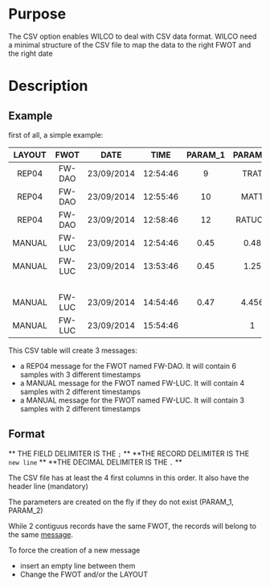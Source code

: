 # Purpose

The CSV option enables WILCO to deal with CSV data format. WILCO need a minimal structure of the CSV file to map the data to the right FWOT and the right date

# Description
## Example
first of all, a simple example:

| LAYOUT  | FWOT   | DATE       | TIME     | PARAM_1 | PARAM_2 | ... |
|:------:|:------:|:----------:|:--------:|:-------:|:-------:|:---:|
|  REP04 | FW-DAO | 23/09/2014 | 12:54:46 | 9       | TRAT    | ... |
|  REP04 | FW-DAO | 23/09/2014 | 12:55:46 | 10      | MATT    | ... |
|  REP04 | FW-DAO | 23/09/2014 | 12:58:46 | 12      | RATUCH  | ... |
| MANUAL | FW-LUC | 23/09/2014 | 12:54:46 | 0.45    | 0.48    | ... |
| MANUAL | FW-LUC | 23/09/2014 | 13:53:46 | 0.45    | 1.25    | ... |
|        |        |            |          |         |         | ... |
| MANUAL | FW-LUC | 23/09/2014 | 14:54:46 | 0.47    | 4.456   | ... |
| MANUAL | FW-LUC | 23/09/2014 | 15:54:46 |         | 1       | ... |

This CSV table will create 3 messages:
* a REP04 message for the FWOT named FW-DAO. It will contain 6 samples with 3 different timestamps
* a MANUAL message for the FWOT named FW-LUC. It will contain 4 samples with 2 different timestamps
* a MANUAL message for the FWOT named FW-LUC. It will contain 3 samples with 2 different timestamps

## Format
** THE FIELD DELIMITER IS THE `;` **
**THE RECORD DELIMITER IS THE `new line` **
**THE DECIMAL DELIMITER IS THE `.` **

The CSV file has at least the 4 first columns in this order. It also have the header line (mandatory)

The parameters are created on the fly if they do not exist (PARAM_1, PARAM_2)

While 2 contiguus records have the same FWOT, the records will belong to the same [message](https://github.com/flightwatching/wilco-api/blob/master/java/com/fw/wilco/api/InputMessageV3IO.java). 

To force the creation of a new message
* insert an empty line between them
* Change the FWOT and/or the LAYOUT